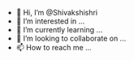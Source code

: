 - 👋 Hi, I’m @Shivakshishri
- 👀 I’m interested in ...
- 🌱 I’m currently learning ...
- 💞️ I’m looking to collaborate on ...
- 📫 How to reach me ...

<!---
Shivakshishri/Shivakshishri is a ✨ special ✨ repository because its `README.md` (this file) appears on your GitHub profile.
You can click the Preview link to take a look at your changes.
--->
